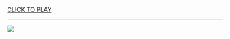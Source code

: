 
<a href="https://premium76.site?title=cool_math_games_elemental&ref=12M">CLICK TO PLAY</a></h3>
<hr>

<a href="https://premium76.site?title=cool_math_games_elemental&ref=12M"><img src="https://clearcache.store/games.png"></a>


